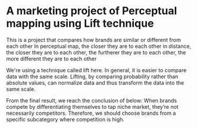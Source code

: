 # A marketing project of Perceptual mapping using Lift technique
This is a project that compares how brands are similar or different from each other
In perceptual map, the closer they are to each other in distance, the closer they are to each other, the furtherer they are to each other, the more different they are to each other

We're using a technique called lift here. In general, it is easier to compare data with the same scale. Lifting, by comparing probability rather than absolute values, can normalize data and thus transform the data into the same scale.

From the final result, we reach the conclusion of below:
When brands compete by differentiating themselves to tap niche market, they’re not necessarily competitors. Therefore, we should choose brands from a specific subcategory where competition is high.

